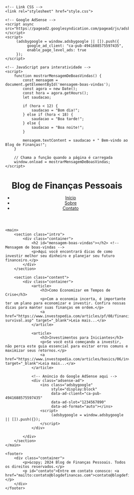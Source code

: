 <!DOCTYPE html>
<html lang="pt-BR">
<head>
    <meta charset="UTF-8">
    <meta name="viewport" content="width=device-width, initial-scale=1.0">
    <meta name="description" content="Dicas essenciais sobre finanças pessoais e investimentos para ajudar você a planejar seu futuro financeiro.">
    <meta name="keywords" content="finanças pessoais, investimentos, como economizar, planejamento financeiro">
    <meta name="author" content="mario prego">
    <title>Blog de Finanças Pessoais e Investimentos</title>

    <!-- Link CSS -->
    <link rel="stylesheet" href="style.css">

    <!-- Google AdSense -->
    <script async src="https://pagead2.googlesyndication.com/pagead/js/adsbygoogle.js"></script>
    <script>
         (adsbygoogle = window.adsbygoogle || []).push({
              google_ad_client: "ca-pub-4941688575597435",
              enable_page_level_ads: true
         });
    </script>

    <!-- JavaScript para interatividade -->
    <script>
        function mostrarMensagemDeBoasVindas() {
            const mensagem = document.getElementById('mensagem-boas-vindas');
            const agora = new Date();
            const hora = agora.getHours();
            let saudacao;

            if (hora < 12) {
                saudacao = "Bom dia!";
            } else if (hora < 18) {
                saudacao = "Boa tarde!";
            } else {
                saudacao = "Boa noite!";
            }

            mensagem.textContent = saudacao + " Bem-vindo ao Blog de Finanças!";
        }

        // Chama a função quando a página é carregada
        window.onload = mostrarMensagemDeBoasVindas;
    </script>
</head>
<body>
     <style>
    * {
    margin: 0;
    padding: 0;
    box-sizing: border-box;
}

body {
    font-family: Arial, sans-serif;
    line-height: 1.6;
    background-color: #f4f4f4;
    color: #333;
}

.container {
    width: 80%;
    margin: auto;
    overflow: hidden;
}

header {
    background: #333;
    color: #fff;
    padding: 20px 0;
}

header h1 {
    text-align: center;
    margin-bottom: 10px;
}

nav ul {
    list-style: none;
    text-align: center;
}

nav ul li {
    display: inline;
    margin: 0 15px;
}

nav ul li a {
    color: #fff;
    text-decoration: none;
    font-weight: bold;
}

.intro {
    background: #5d9cec;
    color: white;
    padding: 40px 0;
    text-align: center;
}

.content {
    padding: 20px 0;
}

article {
    background: white;
    padding: 20px;
    margin-bottom: 20px;
    border-radius: 5px;
    box-shadow: 0 2px 5px rgba(0,0,0,0.1);
}

article h3 {
    margin-bottom: 10px;
}

article a {
    display: inline-block;
    margin-top: 10px;
    color: #5d9cec;
    text-decoration: none;
}

footer {
    background: #333;
    color: #fff;
    text-align: center;
    padding: 10px 0;
    margin-top: 20px;
}
     </style>
    <header>
        <div class="container">
            <h1>Blog de Finanças Pessoais</h1>
            <nav>
                <ul>
                    <li><a href="#">Início</a></li>
                    <li><a href="#">Sobre</a></li>
                    <li><a href="#contato">Contato</a></li>
                </ul>
            </nav>
        </div>
    </header>

    <main>
        <section class="intro">
            <div class="container">
                <h2 id="mensagem-boas-vindas"></h2> <!-- Mensagem de boas-vindas -->
                <p>Aqui você encontrará dicas de como investir melhor seu dinheiro e planejar seu futuro financeiro.</p>
            </div>
        </section>

        <section class="content">
            <div class="container">
                <article>
                    <h3>Como Economizar em Tempos de Crise</h3>
                    <p>Com a economia incerta, é importante ter um plano para economizar e investir. Confira nossas dicas para manter suas finanças em ordem.</p>
                    <a href="https://www.investopedia.com/articles/pf/08/financial-survival.asp" target="_blank">Leia mais...</a>
                </article>

                <article>
                    <h3>Investimentos para Iniciantes</h3>
                    <p>Se você está começando a investir, não perca este guia essencial para evitar erros comuns e maximizar seus retornos.</p>
                    <a href="https://www.investopedia.com/articles/basics/06/invest1000.asp" target="_blank">Leia mais...</a>
                </article>

                <!-- Anúncio do Google AdSense aqui -->
                <div class="adsense-ad">
                    <ins class="adsbygoogle"
                         style="display:block"
                         data-ad-client="ca-pub-4941688575597435"
                         data-ad-slot="1234567890"
                         data-ad-format="auto"></ins>
                    <script>
                         (adsbygoogle = window.adsbygoogle || []).push({});
                    </script>
                </div>

            </div>
        </section>
    </main>

    <footer>
        <div class="container">
            <p>&copy; 2024 Blog de Finanças Pessoais. Todos os direitos reservados.</p>
            <p id="contato">Entre em contato conosco: <a href="mailto:contato@blogdefinancas.com">contato@blogdefinancas.com</a></p>
        </div>
    </footer>
</body>
</html>
